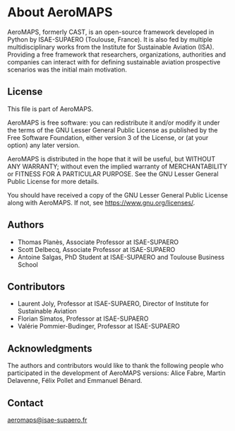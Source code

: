 # About AeroMAPS

AeroMAPS, formerly CAST, is an open-source framework developed in Python by ISAE-SUPAERO (Toulouse, France).
It is also fed by multiple multidisciplinary works from the Institute for Sustainable Aviation (ISA).
Providing a free framework that researchers, organizations, authorities and companies can interact with for
defining sustainable aviation prospective scenarios was the initial main motivation.


## License

This file is part of AeroMAPS.

AeroMAPS is free software: you can redistribute it and/or modify it under the terms of the GNU Lesser General Public 
License as published by the Free Software Foundation, either version 3 of the License, or (at your option) 
any later version.

AeroMAPS is distributed in the hope that it will be useful, but WITHOUT ANY WARRANTY; without even the implied 
warranty of MERCHANTABILITY or FITNESS FOR A PARTICULAR PURPOSE. See the GNU Lesser General Public License for 
more details.

You should have received a copy of the GNU Lesser General Public License along with AeroMAPS. 
If not, see <https://www.gnu.org/licenses/>.


## Authors

- Thomas Planès, Associate Professor at ISAE-SUPAERO
- Scott Delbecq, Associate Professor at ISAE-SUPAERO
- Antoine Salgas, PhD Student at ISAE-SUPAERO and Toulouse Business School


## Contributors

- Laurent Joly, Professor at ISAE-SUPAERO, Director of Institute for Sustainable Aviation
- Florian Simatos, Professor at ISAE-SUPAERO
- Valérie Pommier-Budinger, Professor at ISAE-SUPAERO


## Acknowledgments

The authors and contributors would like to thank the following people who participated in the development of AeroMAPS versions:
Alice Fabre, Martin Delavenne, Félix Pollet and Emmanuel Bénard.


## Contact

aeromaps@isae-supaero.fr